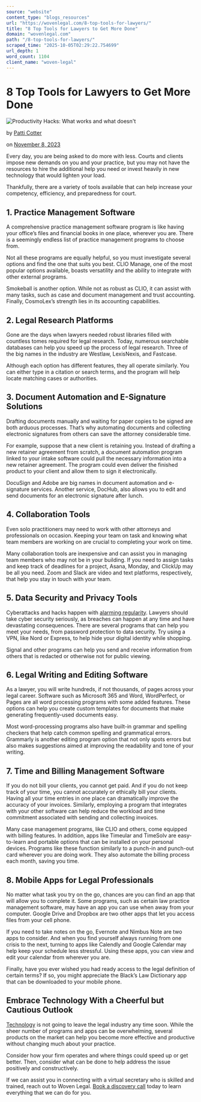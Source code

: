 ```yaml
---
source: "website"
content_type: "blogs_resources"
url: "https://wovenlegal.com/8-top-tools-for-lawyers/"
title: "8 Top Tools for Lawyers to Get More Done"
domain: "wovenlegal.com"
path: "/8-top-tools-for-lawyers/"
scraped_time: "2025-10-05T02:29:22.754699"
url_depth: 1
word_count: 1104
client_name: "woven-legal"
---
```


# 8 Top Tools for Lawyers to Get More Done

![Productivity Hacks: What works and what doesn't](https://wovenlegal.com/wp-content/uploads/2023/11/Productivity.jpg)

by [Patti Cotter](https://wovenlegal.com/author/patti-cotter/)

on [November 8, 2023](https://wovenlegal.com/2023/11/08/)

Every day, you are being asked to do more with less. Courts and clients impose new demands on you and your practice, but you may not have the resources to hire the additional help you need or invest heavily in new technology that would lighten your load.

Thankfully, there are a variety of tools available that can help increase your competency, efficiency, and preparedness for court.

## 1. Practice Management Software

A comprehensive practice management software program is like having your office’s files and financial books in one place, wherever you are. There is a seemingly endless list of practice management programs to choose from.

Not all these programs are equally helpful, so you must investigate several options and find the one that suits you best. CLIO Manage, one of the most popular options available, boasts versatility and the ability to integrate with other external programs.

Smokeball is another option. While not as robust as CLIO, it can assist with many tasks, such as case and document management and trust accounting. Finally, CosmoLex’s strength lies in its accounting capabilities.

## 2. Legal Research Platforms  

Gone are the days when lawyers needed robust libraries filled with countless tomes required for legal research. Today, numerous searchable databases can help you speed up the process of legal research. Three of the big names in the industry are Westlaw, LexisNexis, and Fastcase.

Although each option has different features, they all operate similarly. You can either type in a citation or search terms, and the program will help locate matching cases or authorities.

## 3. Document Automation and E-Signature Solutions

Drafting documents manually and waiting for paper copies to be signed are both arduous processes. That’s why automating documents and collecting electronic signatures from others can save the attorney considerable time.

For example, suppose that a new client is retaining you. Instead of drafting a new retainer agreement from scratch, a document automation program linked to your intake software could pull the necessary information into a new retainer agreement. The program could even deliver the finished product to your client and allow them to sign it electronically.

DocuSign and Adobe are big names in document automation and e-signature services. Another service, DocHub, also allows you to edit and send documents for an electronic signature after lunch.

## 4. Collaboration Tools

Even solo practitioners may need to work with other attorneys and professionals on occasion. Keeping your team on task and knowing what team members are working on are crucial to completing your work on time.

Many collaboration tools are inexpensive and can assist you in managing team members who may not be in your building. If you need to assign tasks and keep track of deadlines for a project, Asana, Monday, and ClickUp may be all you need. Zoom and Slack are video and text platforms, respectively, that help you stay in touch with your team.

## 5. Data Security and Privacy Tools

Cyberattacks and hacks happen with [alarming regularity](https://ung.edu/continuing-education/news-and-media/cybersecurity.php). Lawyers should take cyber security seriously, as breaches can happen at any time and have devastating consequences. There are several programs that can help you meet your needs, from password protection to data security. Try using a VPN, like Nord or Express, to help hide your digital identity while shopping.

Signal and other programs can help you send and receive information from others that is redacted or otherwise not for public viewing.

## 6. Legal Writing and Editing Software

As a lawyer, you will write hundreds, if not thousands, of pages across your legal career. Software such as Microsoft 365 and Word, WordPerfect, or Pages are all word processing programs with some added features. These options can help you create custom templates for documents that make generating frequently-used documents easy.

Most word-processing programs also have built-in grammar and spelling checkers that help catch common spelling and grammatical errors. Grammarly is another editing program option that not only spots errors but also makes suggestions aimed at improving the readability and tone of your writing.

## 7. Time and Billing Management Software

If you do not bill your clients, you cannot get paid. And if you do not keep track of your time, you cannot accurately or ethically bill your clients. Having all your time entries in one place can dramatically improve the accuracy of your invoices. Similarly, employing a program that integrates with your other software can help reduce the workload and time commitment associated with sending and collecting invoices.

Many case management programs, like CLIO and others, come equipped with billing features. In addition, apps like Timeular and TimeSolv are easy-to-learn and portable options that can be installed on your personal devices. Programs like these function similarly to a punch-in and punch-out card wherever you are doing work. They also automate the billing process each month, saving you time.

## 8. Mobile Apps for Legal Professionals

No matter what task you try on the go, chances are you can find an app that will allow you to complete it. Some programs, such as certain law practice management software, may have an app you can use when away from your computer. Google Drive and Dropbox are two other apps that let you access files from your cell phone.

If you need to take notes on the go, Evernote and Nimbus Note are two apps to consider. And when you find yourself always running from one crisis to the next, turning to apps like Calendly and Google Calendar may help keep your schedule less stressful. Using these apps, you can view and edit your calendar from wherever you are.

Finally, have you ever wished you had ready access to the legal definition of certain terms? If so, you might appreciate the Black’s Law Dictionary app that can be downloaded to your mobile phone.

## Embrace Technology With a Cheerful but Cautious Outlook

[Technology](https://wovenlegal.com/artificial-intelligence-remaking-the-legal-profession/) is not going to leave the legal industry any time soon. While the sheer number of programs and apps can be overwhelming, several products on the market can help you become more effective and productive without changing much about your practice.

Consider how your firm operates and where things could speed up or get better. Then, consider what can be done to help address the issue positively and constructively.

If we can assist you in connecting with a virtual secretary who is skilled and trained, reach out to Woven Legal. [Book a discovery call](https://hiya.wovenlegal.com/c/meg?_gl=1*54fc1i*_ga*MjIxNDU4NDI2LjE2OTgwMjY2MTc.*_ga_MQ7MSZQKBB*MTY5ODAyNjYxNy4xLjAuMTY5ODAyNjYxNy4wLjAuMA..&_ga=2.145537716.1254124544.1698026617-221458426.1698026617#/select-time) today to learn everything that we can do for you.